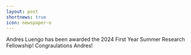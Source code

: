 ```yaml
---
layout: post
shortnews: true
icon: newspaper-o
---
```


Andres Luengo has been awarded the 2024 First Year Summer Research Fellowship! Congraulations Andres! 

